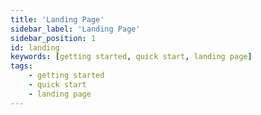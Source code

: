 ```yaml
---
title: 'Landing Page'
sidebar_label: 'Landing Page'
sidebar_position: 1
id: landing
keywords: [getting started, quick start, landing page]
tags:
    - getting started
    - quick start
    - landing page
---
```

